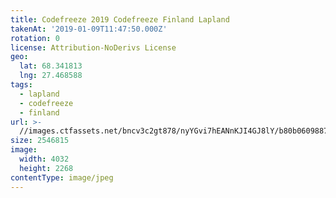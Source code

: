 ```yaml
---
title: Codefreeze 2019 Codefreeze Finland Lapland
takenAt: '2019-01-09T11:47:50.000Z'
rotation: 0
license: Attribution-NoDerivs License
geo:
  lat: 68.341813
  lng: 27.468588
tags:
  - lapland
  - codefreeze
  - finland
url: >-
  //images.ctfassets.net/bncv3c2gt878/nyYGvi7hEANnKJI4GJ8lY/b80b0609887b27c44dcccf21bea8cc2a/codefreeze-2019-codefreeze-finland-lapland_31796854437_o
size: 2546815
image:
  width: 4032
  height: 2268
contentType: image/jpeg
---
```


